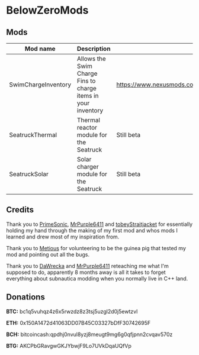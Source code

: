 # BelowZeroMods

## Mods

| Mod name   | Description                                                               | URL                                                            |
|------------|---------------------------------------------------------------------------|----------------------------------------------------------------|
| SwimChargeInventory | Allows the Swim Charge Fins to charge items in your inventory | https://www.nexusmods.com/subnauticabelowzero/mods/189 |
| SeatruckThermal | Thermal reactor module for the Seatruck | Still beta |
| SeatruckSolar | Solar charger module for the Seatruck | Still beta | 

## Credits

Thank you to [PrimeSonic](https://github.com/PrimeSonic), [MrPurple6411](https://github.com/MrPurple6411) and [tobeyStraitjacket](https://github.com/tobeyStraitjacket) for essentially holding my hand through the making of my first mod and whos mods I learned and drew most of my inspiration from.

Thank you to [Metious](https://github.com/Metious) for volunteering to be the guinea pig that tested my mod and pointing out all the bugs.

Thank you to [DaWrecka](https://github.com/dawrecka) and [MrPurple6411](https://github.com/MrPurple6411) reteaching me what I'm supposed to do, apparently 8 months away is all it takes to forget everything about subnautica modding when you normally live in C++ land.

## Donations

**BTC:** bc1q5vuhqz4z6x5rwzdz8z3tsj5uzgl2d0j5ewtzvl

**ETH:** 0x150A1472d41063DD07B45C03327bDfF30742695F

**BCH:** bitcoincash:qpdhj0nvul8yzj8meugt9mg6g0qfjpnn2cvqav570z

**BTG:** AKCPbGRavgwGKJYbwjF9Lo7UVkDqaUQfVp
